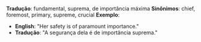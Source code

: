 **Tradução**: fundamental, suprema, de importância máxima
**Sinônimos**: chief, foremost, primary, supreme, crucial
**Exemplo**:
- **English**: "Her safety is of paramount importance."
- **Tradução**: "A segurança dela é de importância suprema."
